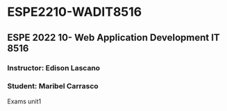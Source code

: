 # ESPE2210-WADIT8516
## ESPE 2022 10- Web Application Development IT 8516
### Instructor: Edison Lascano
### Student: Maribel Carrasco
Exams unit1
